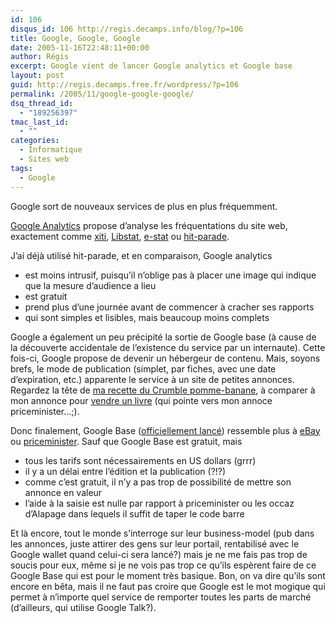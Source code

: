 ```yaml
---
id: 106
disqus_id: 106 http://regis.decamps.info/blog/?p=106
title: Google, Google, Google
date: 2005-11-16T22:48:11+00:00
author: Régis
excerpt: Google vient de lancer Google analytics et Google base
layout: post
guid: http://regis.decamps.free.fr/wordpress/?p=106
permalink: /2005/11/google-google-google/
dsq_thread_id:
  - "189256397"
tmac_last_id:
  - ""
categories:
  - Informatique
  - Sites web
tags:
  - Google
---
```

Google sort de nouveaux services de plus en plus fréquemment.

[Google Analytics](https://www.google.com/analytics/home/report?rid=40721&scid=78978) propose d’analyse les fréquentations du site web, exactement comme [xiti](http://www.xiti.com/), [Libstat](http://www.libstat.com/pages/index.htm), [e-stat](http://www.estat.com/) ou [hit-parade](http://www.hit-parade.com/).

J’ai déjà utilisé hit-parade, et en comparaison, Google analytics 

  * est moins intrusif, puisqu’il n’oblige pas à placer une image qui indique que la mesure d’audience a lieu
  * est gratuit
  * prend plus d’une journée avant de commencer à cracher ses rapports 
  * qui sont simples et lisibles, mais beaucoup moins complets

Google a également un peu précipité la sortie de Google base (à cause de la découverte accidentale de l’existence du service par un internaute). Cette fois-ci, Google propose de devenir un hébergeur de contenu. Mais, soyons brefs, le mode de publication (simplet, par fiches, avec une date d’expiration, etc.) apparente le service à un site de petites annonces. Regardez la tête de [ma recette du Crumble pomme-banane](http://www.google.com/base/a/4360301579240694813), à comparer à mon annonce pour [vendre un livre](http://www.google.com/base/a/regis.decamps/11984429114778124362) (qui pointe vers mon annoce priceminister…;).

Donc finalement, Google Base ([officiellement lancé](http://googleblog.blogspot.com/2005/11/first-base.html)) ressemble plus à [eBay](http://www.ebay.com) ou [priceminister](http://www.priceminister.com/boutique/earnest/). Sauf que Google Base est gratuit, mais

  * tous les tarifs sont nécessairements en US dollars (grrr)
  * il y a un délai entre l’édition et la publication (?!?)
  * comme c’est gratuit, il n’y a pas trop de possibilité de mettre son annonce en valeur
  * l’aide à la saisie est nulle par rapport à priceminister ou les occaz d’Alapage dans lequels il suffit de taper le code barre

Et là encore, tout le monde s’interroge sur leur business-model (pub dans les annonces, juste attirer des gens sur leur portail, rentabilisé avec le Google wallet quand celui-ci sera lancé?) mais je ne me fais pas trop de soucis pour eux, même si je ne vois pas trop ce qu’ils espèrent faire de ce Google Base qui est pour le moment très basique. Bon, on va dire qu’ils sont encore en bêta, mais il ne faut pas croire que Google est le mot mogique qui permet à n’importe quel service de remporter toutes les parts de marché (d’ailleurs, qui utilise Google Talk?).
